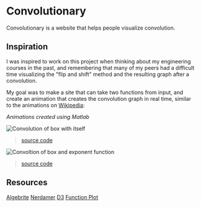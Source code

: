 # Convolutionary

Convolutionary is a website that helps people visualize convolution.

## Inspiration

I was inspired to work on this project when thinking about my engineering courses in the past,
and remembering that many of my peers had a difficult time visualizing the "flip and shift" method and the resulting graph after a convolution.

My goal was to make a site that can take two functions from input,
and create an animation that creates the convolution graph in real time, similar to the animations on [Wikipedia](https://en.wikipedia.org/wiki/Convolution):

*Animations created using Matlab*

![Convolution of box with itself](https://upload.wikimedia.org/wikipedia/commons/6/6a/Convolution_of_box_signal_with_itself2.gif)

> [source code](https://en.wikipedia.org/wiki/File:Convolution_of_box_signal_with_itself2.gif)


![Convoltion of box and exponent function](https://upload.wikimedia.org/wikipedia/commons/b/b9/Convolution_of_spiky_function_with_box2.gif)

> [source code](https://en.wikipedia.org/wiki/File:Convolution_of_spiky_function_with_box2.gif)

## Resources

[Algebrite](http://algebrite.org/)
[Nerdamer](http://nerdamer.com/)
[D3](https://d3js.org/)
[Function Plot](https://mauriciopoppe.github.io/function-plot/)